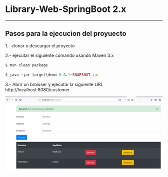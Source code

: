 # Library-Web-SpringBoot 2.x

----------------------------------
Pasos para la ejecucion del proyuecto
----------------------------------

1.- clonar o descargar el proyecto

2.- ejecutar el siguiente comando usando Maven 3.x
```ruby
$ mvn clean package
```
```ruby
$ java -jar target\demo-0.0.1-SNAPSHOT.jar
```
3.- Abrir un browser y ejecutar la siguiente URL
http://localhost:8080/customer

![Image of version](https://github.com/neossoftware/library-web-springboot/blob/spring-jdbc-template/src/main/resources/images/customer.JPG)


